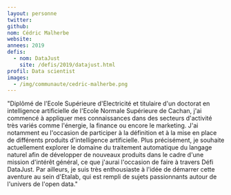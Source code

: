 ```yaml
---
layout: personne
twitter: 
github: 
nom: Cédric Malherbe
website: 
annees: 2019
defis: 
  - nom: DataJust
    site: /defis/2019/datajust.html
profil: Data scientist
images:
  - /img/communaute/cedric-malherbe.png
---
```


"Diplômé de l'Ecole Supérieure d'Electricité et titulaire d'un doctorat en intelligence artificielle de l'Ecole Normale Supérieure de Cachan, j'ai commencé à appliquer mes connaissances dans des secteurs d'activité très variés comme l'énergie, la finance ou encore le marketing. J'ai notamment eu l'occasion de participer à la définition et à la mise en place de différents produits d'intelligence artificielle. Plus précisément, je souhaite actuellement explorer le domaine du traitement automatique du langage naturel afin de développer de nouveaux produits dans le cadre d'une mission d'intérêt général, ce que j'aurai l'occasion de faire à travers Défi DataJust. Par ailleurs, je suis très enthousiaste à l'idée de démarrer cette aventure au sein d'Etalab, qui est rempli de sujets passionnants autour de l'univers de l'open data."
